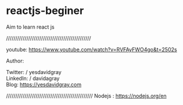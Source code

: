 # reactjs-beginer
Aim to learn react js

//////////////////////////////////////////////

youtube: https://www.youtube.com/watch?v=RVFAyFWO4go&t=2502s

Author:

  Twitter:  / yesdavidgray  
  LinkedIn: / davidagray  
  Blog:     https://yesdavidgray.com
  
///////////////////////////////////////////////
Nodejs : https://nodejs.org/en

